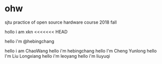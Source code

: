# ohw
sjtu practice of open source hardware course 2018 fall

hollo i am xkn
<<<<<<< HEAD

hello i'm @hebingchang

hello i am ChaoWang
hello i'm hebingchang
hello I'm Cheng Yunlong
hello I'm Liu Longxiang
hello i'm leoyang
hello i'm liuyuqi
